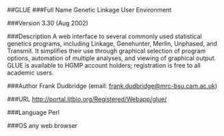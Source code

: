##GLUE
###Full Name
Genetic Linkage User Environment

###Version
3.30 (Aug 2002)

###Description
A web interface to several commonly used statistical genetics programs, including Linkage, Genehunter, Merlin, Unphased, and Transmit. It simplifies their use through graphical selection of program options, automation of multiple analyses, and viewing of graphical output. GLUE is available to HGMP account holders; registration is free to all academic users.

###Author
Frank Dudbridge (email: frank.dudbridge@mrc-bsu.cam.ac.uk)

###URL
http://portal.litbio.org/Registered/Webapp/glue/

###Language
Perl

###OS
any web browser


